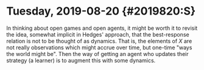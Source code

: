Tuesday, 2019-08-20 {#2019820:S}
===================

In thinking about open games and open agents, it might be worth it to
revisit the idea, somewhat implicit in Hedges' approach, that the
best-response relation is not to be thought of as dynamics. That is, the
elements of $X$ are not really observations which might accrue over
time, but one-time "ways the world might be". Then the way of getting an
agent who updates their strategy (a learner) is to augment this with
some dynamics.
